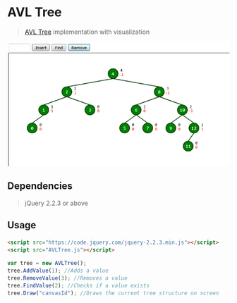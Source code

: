 # AVL Tree 

> [AVL Tree](https://en.wikipedia.org/wiki/AVL_tree) implementation with visualization

![AVL Tree Sample](/sample.png)

## Dependencies
> jQuery 2.2.3 or above

## Usage
```html
<script src="https://code.jquery.com/jquery-2.2.3.min.js"></script>
<script src="AVLTree.js"></script>
```
```js
var tree = new AVLTree();
tree.AddValue(1); //Adds a value
tree.RemoveValue(3); //Removes a value
tree.FindValue(2); //Checks if a value exists 
tree.Draw("canvasId"); //Draws the current tree structure on screen
```